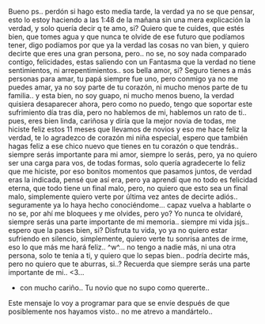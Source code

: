 Bueno ps.. perdón si hago esto media tarde, la verdad ya no se que pensar, esto lo estoy haciendo a las 1:48 de la mañana sin una mera explicación la verdad, y solo quería decir q te amo, si? Quiero que te cuides, que estés bien, que tomes agua y que nunca te olvide de ese futuro que podíamos tener, digo podíamos por que ya la verdad las cosas no van bien, y quiero decirte que eres una gran persona, pero.. no se, no soy nada comparado contigo, felicidades, estas saliendo con un Fantasma que la verdad no tiene sentimientos, ni arrepentimientos.. sos bella amor, si? Seguro tienes a más personas para amar, tu papá siempre fue uno, pero conmigo ya no me puedes amar, ya no soy parte de tu corazón, ni mucho menos parte de tu familia.. y esta bien, no soy guapo, ni mucho menos bueno, la verdad quisiera desaparecer ahora, pero como no puedo, tengo que soportar este sufrimiento día tras día, pero no hablemos de mi, hablemos un rato de ti.. pues, eres bien linda, cariñosa y diría que la mejor novia de todas, me hiciste feliz estos 11 meses que llevamos de novios y eso me hace feliz la verdad, te lo agradezco de corazón mi niña especial, espero que también hagas feliz a ese chico nuevo que tienes en tu corazón o que tendrás.. siempre serás importante para mi amor, siempre lo serás, pero, ya no quiero ser una carga para vos, de todas formas, solo quería agradecerte lo feliz que me hiciste, por eso bonitos momentos que pasamos juntos, de verdad eras la indicada, pensé que así era, pero ya aprendí que no todo es felicidad eterna, que todo tiene un final malo, pero, no quiero que esto sea un final malo, simplemente quiero verte por última vez antes de decirte adiós.. seguramente ya lo haya hecho conociéndome... capaz vuelva a hablarte o no se, por ahí me bloquees y me olvides, pero yo? Yo nunca te olvidaré, siempre serás una parte importante de mi memoria.. siempre mi vida jsjs.. espero que la pases bien, si? Disfruta tu vida, yo ya no quiero estar sufriendo en silencio, simplemente, quiero verte tu sonrisa antes de irme, eso lo que más me hará feliz.. ^w^... no tengo a nadie más, ni una otra persona, solo te tenia a ti, y quiero que lo sepas bien.. podría decirte más, pero no quiero que te aburras, si..? Recuerda que siempre serás una parte importante de mi.. <3...

- con mucho cariño..
Tu novio que no supo como quererte..

Este mensaje lo voy a programar para que se envíe después de que posiblemente nos hayamos visto.. no me atrevo a mandártelo..
